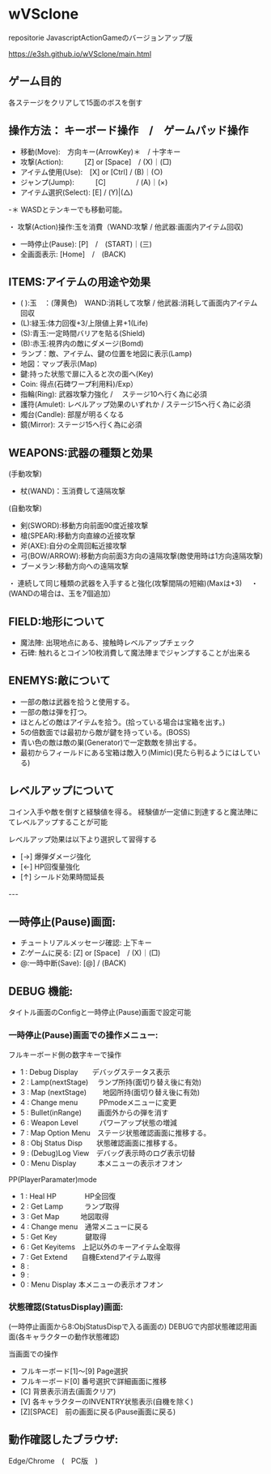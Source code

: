 # wVSclone
repositorie JavascriptActionGameのバージョンアップ版

https://e3sh.github.io/wVSclone/main.html

## ゲーム目的
各ステージをクリアして15面のボスを倒す


## 操作方法： キーボード操作　/　ゲームパッド操作
- 移動(Move):　方向キー(ArrowKey)＊　/ 十字キー
- 攻撃(Action):　　　[Z] or [Space]　/ (X)｜(□)
- アイテム使用(Use):　[X] or [Ctrl]  / (B)｜(○)
- ジャンプ(Jump):　　　[C]　　　　    / (A)｜(×)
- アイテム選択(Select): [E]         / (Y)|(△) 

-＊ WASDとテンキーでも移動可能。

・ 攻撃(Action)操作:玉を消費（WAND:攻撃 / 他武器:画面内アイテム回収)

- 一時停止(Pause):  [P]　/　(START)｜(三) 
- 全画面表示:   [Home]　/　(BACK)

## ITEMS:アイテムの用途や効果
- ( ):玉　：(薄黄色)　WAND:消耗して攻撃 / 他武器:消耗して画面内アイテム回収
- (L):緑玉:体力回復+3/上限値上昇+1(Life)
- (S):青玉:一定時間バリアを貼る(Shield)
- (B):赤玉:視界内の敵にダメージ(Bomd)
- ランプ：敵、アイテム、鍵の位置を地図に表示(Lamp)
- 地図：マップ表示(Map)
- 鍵:持った状態で扉に入ると次の面へ(Key)
- Coin: 得点(石碑ワープ利用料)/Exp）
- 指輪(Ring): 武器攻撃力強化 / 　ステージ10へ行く為に必須
- 護符(Amulet): レベルアップ効果のいずれか / ステージ15へ行く為に必須
- 燭台(Candle): 部屋が明るくなる
- 鏡(Mirror): ステージ15へ行く為に必須


## WEAPONS:武器の種類と効果
(手動攻撃)
- 杖(WAND)：玉消費して遠隔攻撃


(自動攻撃)
- 剣(SWORD):移動方向前面90度近接攻撃　
- 槍(SPEAR):移動方向直線の近接攻撃　
- 斧(AXE):自分の全周回転近接攻撃　
- 弓(BOW/ARROW):移動方向前面3方向の遠隔攻撃(敵使用時は1方向遠隔攻撃)　
- ブーメラン:移動方向への遠隔攻撃　

・ 連続して同じ種類の武器を入手すると強化(攻撃間隔の短縮)(Maxは+3)　
・ (WANDの場合は、玉を7個追加）

## FIELD:地形について

- 魔法陣: 出現地点にある、接触時レベルアップチェック
- 石碑: 触れるとコイン10枚消費して魔法陣までジャンプすることが出来る
 

## ENEMYS:敵について
- 一部の敵は武器を拾うと使用する。
- 一部の敵は弾を打つ。
- ほとんどの敵はアイテムを拾う。(拾っている場合は宝箱を出す。)
- 5の倍数面では最初から敵が鍵を持っている。(BOSS)
- 青い色の敵は敵の巣(Generator)で一定数敵を排出する。
- 最初からフィールドにある宝箱は敵入り(Mimic)(見たら判るようにはしている)


## レベルアップについて
コイン入手や敵を倒すと経験値を得る。
経験値が一定値に到達すると魔法陣にてレベルアップすることが可能

レベルアップ効果は以下より選択して習得する
- [→] 爆弾ダメージ強化
- [←] HP回復量強化
- [↑] シールド効果時間延長

--- 　　

## 一時停止(Pause)画面:
- チュートリアルメッセージ確認:  上下キー 
- Z:ゲームに戻る: [Z] or [Space]　/ (X)｜(□) 
- @:一時中断(Save): [@] / (BACK)

## DEBUG 機能:
タイトル画面のConfigと一時停止(Pause)画面で設定可能

### 一時停止(Pause)画面での操作メニュー:
フルキーボード側の数字キーで操作
　
- 1 : Debug Display　　デバッグステータス表示
- 2 : Lamp(nextStage) 　ランプ所持(面切り替え後に有効) 　
- 3 : Map (nextStage) 　　地図所持(面切り替え後に有効)　 
- 4 : Change menu　　　PPmodeメニューに変更 
- 5 : Bullet(inRange) 　　画面外からの弾を消す
- 6 : Weapon Level　　　パワーアップ状態の増減
- 7 : Map Option Menu　ステージ状態確認画面に推移する。
- 8 : Obj Status Disp　　状態確認画面に推移する。　 
- 9 : (Debug)Log View　デバッグ表示時のログ表示切替
- 0 : Menu Display　　　本メニューの表示オフオン 　

PP(PlayerParamater)mode
- 1 : Heal HP　　　　HP全回復    
- 2 : Get Lamp　　　ランプ取得 　
- 3 : Get Map　　　地図取得　 
- 4 : Change menu　通常メニューに戻る 
- 5 : Get Key　　　　鍵取得
- 6 : Get Keyitems　上記以外のキーアイテム全取得
- 7 : Get Extend　　自機Extendアイテム取得
- 8 :  
- 9 : 
- 0 : Menu Display    本メニューの表示オフオン 　

### 状態確認(StatusDisplay)画面:
(一時停止画面から8:ObjStatusDispで入る画面の)
DEBUGで内部状態確認用画面(各キャラクターの動作状態確認)

当画面での操作
- フルキーボード[1]～[9] Page選択
- フルキーボード[0]      番号選択で詳細画面に推移 　
- [C]  背景表示消去(画面クリア)　　　　
- [V]  各キャラクターのINVENTRY状態表示(自機を除く)　　　　　
- [Z][SPACE]　前の画面に戻る(Pause画面に戻る)

## 動作確認したブラウザ: 
Edge/Chrome　(　PC版　)
